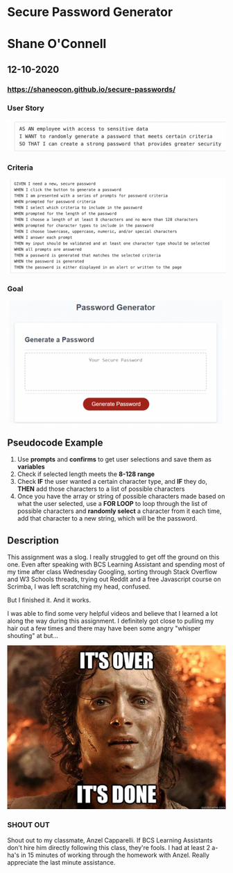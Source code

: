 # Secure Password Generator
# Shane O'Connell
## 12-10-2020
### https://shaneocon.github.io/secure-passwords/

### User Story

![Screenshot-User-Story](./img/screenshot-userstory.png)

### Criteria

![Screenshot-criteria](./img/screenshot-criteria.png)

### Goal 

![Screenshot-password-generator](./img/screenshot-generator.png)


## Pseudocode Example

1. Use __prompts__ and __confirms__ to get user selections and save them as __variables__
2. Check if selected length meets the __8-128 range__
3. Check __IF__ the user wanted a certain character type, and __IF__ they do, __THEN__ add those characters to a list of possible characters
4. Once you have the array or string of possible characters made based on what the user selected, use a __FOR LOOP__ to loop through the list of possible characters and __randomly select__ a character from it each time, add that character to a new string, which will be the password.

## Description
 
This assignment was a slog.  I really struggled to get off the ground on this one. Even after speaking with BCS Learning Assistant and spending most of my time after class Wednesday Googling, sorting through Stack Overflow and W3 Schools threads, trying out Reddit and a free Javascript course on Scrimba, I was left scratching my head, confused.   
 
But I finished it.  And it works. 

I was able to find some very helpful videos and believe that I learned a lot along the way during this assignment.   I definitely got close to pulling my hair out a few times and there may have been some angry "whisper shouting" at but...  

![FrodoBagginsMeme](./img/frodo.jpg)

### SHOUT OUT

Shout out to my classmate, Anzel Capparelli.  If BCS Learning Assistants don't hire him directly following this class, they're fools.  I had at least 2 a-ha's in 15 minutes of working through the homework with Anzel. Really appreciate the last minute assistance. 
